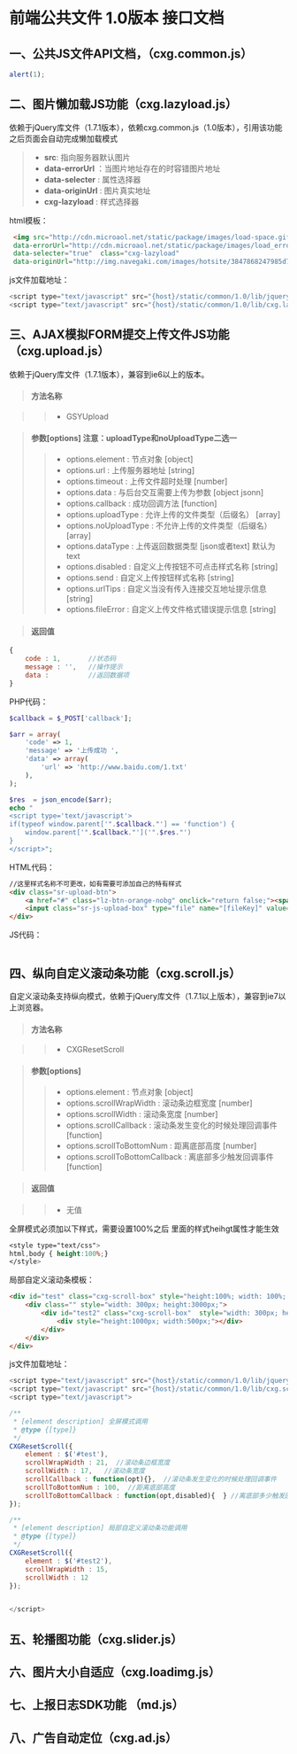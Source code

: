 # 前端公共文件 1.0版本 接口文档


## 一、公共JS文件API文档，（cxg.common.js）


```js
alert(1);
```

## 二、图片懒加载JS功能（cxg.lazyload.js）

依赖于jQuery库文件（1.7.1版本），依赖cxg.common.js（1.0版本），引用该功能之后页面会自动完成懒加载模式

>* **src**: 指向服务器默认图片
>* **data-errorUrl** ：当图片地址存在的时容错图片地址
>* **data-selecter** : 属性选择器
>* **data-originUrl** : 图片真实地址
>* **cxg-lazyload** : 样式选择器 

html模板：

```html
 <img src="http://cdn.microaol.net/static/package/images/load-space.gif" 
 data-errorUrl="http://cdn.microaol.net/static/package/images/load_error.jpg" 
 data-selecter="true"  class="cxg-lazyload" 
 data-originUrl="http://img.navegaki.com/images/hotsite/3847868247985d713506530fed33e20c.jpg">
```

js文件加载地址：
```js
<script type="text/javascript" src="{host}/static/common/1.0/lib/jquery.min.js?ver={version}"></script>
<script type="text/javascript" src="{host}/static/common/1.0/lib/cxg.lazyload.js?ver={version}"></script>
```

## 三、AJAX模拟FORM提交上传文件JS功能（cxg.upload.js）

依赖于jQuery库文件（1.7.1版本），兼容到ie6以上的版本。

>#### 方法名称

>>* GSYUpload

>#### 参数[options] 注意：uploadType和noUploadType二选一
>>* options.element : 节点对象  [object]
>>* options.url : 上传服务器地址 [string]
>>* options.timeout : 上传文件超时处理 [number]
>>* options.data : 与后台交互需要上传为参数 [object jsonn]
>>* options.callback : 成功回调方法 [function]
>>* options.uploadType : 允许上传的文件类型（后缀名） [array]  
>>* options.noUploadType : 不允许上传的文件类型（后缀名） [array]
>>* options.dataType : 上传返回数据类型 [json或者text] 默认为text
>>* options.disabled : 自定义上传按钮不可点击样式名称 [string]
>>* options.send : 自定义上传按钮样式名称 [string]
>>* options.urlTips : 自定义当没有传入连接交互地址提示信息 [string]
>>* options.fileError : 自定义上传文件格式错误提示信息 [string]


>#### 返回值

```js
{
	code : 1,  		//状态码
	message : '', 	//操作提示
	data :  		//返回数据项
}
```

PHP代码：
```php
$callback = $_POST['callback'];

$arr = array(
	'code' => 1,
	'message' => '上传成功 ',
	'data' => array(
		'url' => 'http://www.baidu.com/1.txt'
	),
);

$res  = json_encode($arr);
echo "
<script type='text/javascript'>
if(typeof window.parent['".$callback."'] == 'function') {
	window.parent['".$callback."']('".$res."')
}
</script>";
```

HTML代码：

```html
//这里样式名称不可更改，如有需要可添加自己的特有样式
<div class="sr-upload-btn">
	<a href="#" class="lz-btn-orange-nobg" onclick="return false;"><span><em>上传文件</em></span></a>
	<input class="sr-js-upload-box" type="file" name="[fileKey]" value="" hidefocus="true"/>
</div>
```

JS代码：

```js
```



## 四、纵向自定义滚动条功能（cxg.scroll.js）

自定义滚动条支持纵向模式，依赖于jQuery库文件（1.7.1以上版本），兼容到ie7以上浏览器。

>#### 方法名称

>>* CXGResetScroll

>#### 参数[options]
>>* options.element : 节点对象  [object]
>>* options.scrollWrapWidth : 滚动条边框宽度 [number]
>>* options.scrollWidth : 滚动条宽度 [number]
>>* options.scrollCallback : 滚动条发生变化的时候处理回调事件 [function]
>>* options.scrollToBottomNum : 距离底部高度 [number]
>>* options.scrollToBottomCallback : 离底部多少触发回调事件 [function]

>#### 返回值

>>* 无值


全屏模式必须加以下样式，需要设置100%之后 里面的样式heihgt属性才能生效

```css
<style type="text/css">
html,body { height:100%;}
</style>
```

局部自定义滚动条模板：

```html
<div id="test" class="cxg-scroll-box" style="height:100%; width: 100%; z-index:100; ">
	<div class="" style="width: 300px; height:3000px;">
		<div id="test2" class="cxg-scroll-box"  style="width: 300px; height:300px; margin:50px;">
			<div style="height:1000px; width:500px;"></div>
		</div>
	</div>
</div>

```

js文件加载地址：

```js
<script type="text/javascript" src="{host}/static/common/1.0/lib/jquery.min.js?ver={version}"></script>
<script type="text/javascript" src="{host}/static/common/1.0/lib/cxg.scroll.js?ver={version}"></script>
<script type="text/javascript">

/**
 * [element description] 全屏模式调用
 * @type {[type]}
 */
CXGResetScroll({
	element : $('#test'),
	scrollWrapWidth : 21,  //滚动条边框宽度
	scrollWidth : 17,	//滚动条宽度
	scrollCallback : function(opt){},  //滚动条发生变化的时候处理回调事件
	scrollToBottomNum : 100,  //距离底部高度
	scrollToBottomCallback : function(opt,disabled){  } //离底部多少触发回调事件
});

/**
 * [element description] 局部自定义滚动条功能调用
 * @type {[type]}
 */
CXGResetScroll({
	element : $('#test2'),
	scrollWrapWidth : 15,
	scrollWidth : 12
});


</script>
```


## 五、轮播图功能（cxg.slider.js）


## 六、图片大小自适应（cxg.loadimg.js）


## 七、上报日志SDK功能 （md.js）


## 八、广告自动定位（cxg.ad.js）



